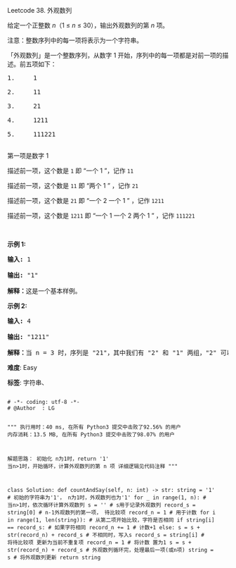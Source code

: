 Leetcode 38. 外观数列
<p>给定一个正整数 <em>n</em>（1 &le;&nbsp;<em>n</em>&nbsp;&le; 30），输出外观数列的第 <em>n</em> 项。</p>


<p>注意：整数序列中的每一项将表示为一个字符串。</p>



<p>「外观数列」是一个整数序列，从数字 1 开始，序列中的每一项都是对前一项的描述。前五项如下：</p>



<pre>1.     1

2.     11

3.     21

4.     1211

5.     111221

</pre>



<p>第一项是数字 1</p>



<p>描述前一项，这个数是 <code>1</code> 即 &ldquo;一个 1 &rdquo;，记作 <code>11</code></p>



<p>描述前一项，这个数是 <code>11</code> 即 &ldquo;两个 1 &rdquo; ，记作 <code>21</code></p>



<p>描述前一项，这个数是 <code>21</code> 即 &ldquo;一个 2 一个 1 &rdquo; ，记作 <code>1211</code></p>



<p>描述前一项，这个数是 <code>1211</code> 即 &ldquo;一个 1 一个 2 两个 1 &rdquo; ，记作 <code>111221</code></p>



<p>&nbsp;</p>



<p><strong>示例&nbsp;1:</strong></p>



<pre><strong>输入:</strong> 1

<strong>输出:</strong> &quot;1&quot;

<strong>解释：</strong>这是一个基本样例。</pre>



<p><strong>示例 2:</strong></p>



<pre><strong>输入:</strong> 4

<strong>输出:</strong> &quot;1211&quot;

<strong>解释：</strong>当 n = 3 时，序列是 &quot;21&quot;，其中我们有 &quot;2&quot; 和 &quot;1&quot; 两组，&quot;2&quot; 可以读作 &quot;12&quot;，也就是出现频次 = 1 而 值 = 2；类似 &quot;1&quot; 可以读作 &quot;11&quot;。所以答案是 &quot;12&quot; 和 &quot;11&quot; 组合在一起，也就是 &quot;1211&quot;。</pre>





 **难度**: Easy



 **标签**: 字符串、 





<div class="hcb_wrap">
<pre class="prism undefined-numbers lang-python" data-lang="Python"><code>
# -*- coding: utf-8 -*-
# @Author  : LG

"""
执行用时：40 ms, 在所有 Python3 提交中击败了92.56% 的用户
内存消耗：13.5 MB, 在所有 Python3 提交中击败了98.07% 的用户

解题思路：
    初始化 n为1时，return '1'
    当n>1时，开始循环，计算外观数列的第 n 项
    详细逻辑见代码注释
"""

class Solution:
    def countAndSay(self, n: int) -> str:
        string = '1'        # 初始的字符串为'1'， n为1时，外观数列也为'1'
        for _ in range(1, n):   # 当n>1时，依次循环计算外观数列
            s = ''              # s用于记录外观数列
            record_s = string[0]    # n-1外观数列的第一项， 待比较项
            record_n = 1            # 用于计数
            for i in range(1, len(string)): # 从第二项开始比较，字符是否相同
                if string[i] == record_s:   # 如果字符相同
                    record_n += 1           # 计数+1
                else:
                    s = s + str(record_n) + record_s    # 不相同时，写入s
                    record_s = string[i]                # 将待比较项 更新为当前不重复项
                    record_n = 1                        # 将计数 置为1
            s = s + str(record_n) + record_s            # 外观数列循环完，处理最后一项(或n项)
            string = s                                  # 将外观数列更新
        return string
</code></pre></div>
